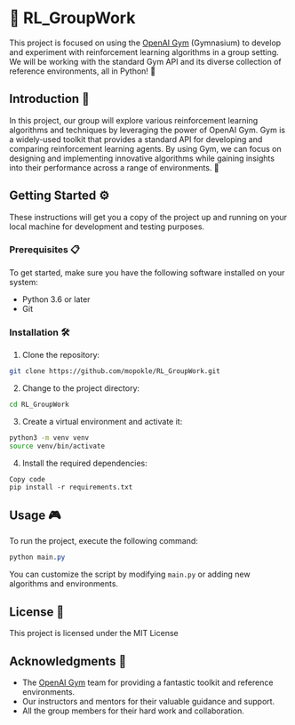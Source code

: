 # 🤖 RL_GroupWork

This project is focused on using the [OpenAI Gym](https://gymnasium.farama.org/#)  (Gymnasium) to develop and experiment with reinforcement learning algorithms in a group setting. We will be working with the standard Gym API and its diverse collection of reference environments, all in Python! 🐍

## Introduction 🎉

In this project, our group will explore various reinforcement learning algorithms and techniques by leveraging the power of OpenAI Gym. Gym is a widely-used toolkit that provides a standard API for developing and comparing reinforcement learning agents. By using Gym, we can focus on designing and implementing innovative algorithms while gaining insights into their performance across a range of environments. 🚀
## Getting Started ⚙️

These instructions will get you a copy of the project up and running on your local machine for development and testing purposes.
### Prerequisites 📋

To get started, make sure you have the following software installed on your system:
- Python 3.6 or later
- Git
### Installation 🛠️ 
1. Clone the repository:

```bash
git clone https://github.com/mopokle/RL_GroupWork.git
``` 
2. Change to the project directory:

```bash
cd RL_GroupWork
``` 
3. Create a virtual environment and activate it:

```bash
python3 -m venv venv
source venv/bin/activate
``` 
4. Install the required dependencies:

```
Copy code
pip install -r requirements.txt
```
## Usage 🎮

To run the project, execute the following command:

```css
python main.py
```

You can customize the script by modifying `main.py` or adding new algorithms and environments.
## License 📄

This project is licensed under the MIT License
## Acknowledgments 🌟 
- The [OpenAI Gym](https://github.com/openai/gym) team for providing a fantastic toolkit and reference environments.
- Our instructors and mentors for their valuable guidance and support.
- All the group members for their hard work and collaboration.
